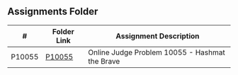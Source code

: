 ##  Assignments Folder

|   #    | Folder Link | Assignment Description |
|--------|-------------|------------------------|
| P10055 | [P10055](https://github.com/natevan/4883-PT-vandevyvere/new/main/Assignments/P10055) | Online Judge Problem 10055 - Hashmat the Brave |
